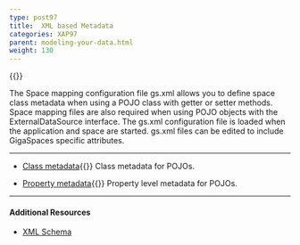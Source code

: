```yaml
---
type: post97
title:  XML based Metadata
categories: XAP97
parent: modeling-your-data.html
weight: 130
---
```


{{<wbr>}}

The Space mapping configuration file gs.xml allows you to define space class metadata when using a POJO class with getter or setter methods. Space mapping files are also required when using POJO objects with the ExternalDataSource interface. The gs.xml configuration file is loaded when the application and space are started. gs.xml files can be edited to include GigaSpaces specific attributes.
<hr/>


- [Class metadata](./pojo-xml-metadata-class.html){{<wbr>}}
Class metadata for POJOs.


- [Property metadata](./pojo-xml-metadata-attribute.html){{<wbr>}}
Property level metadata for POJOs.

<hr/>

#### Additional Resources

- [XML Schema](/api_documentation/xap-{{%currentversion%}}.html)



